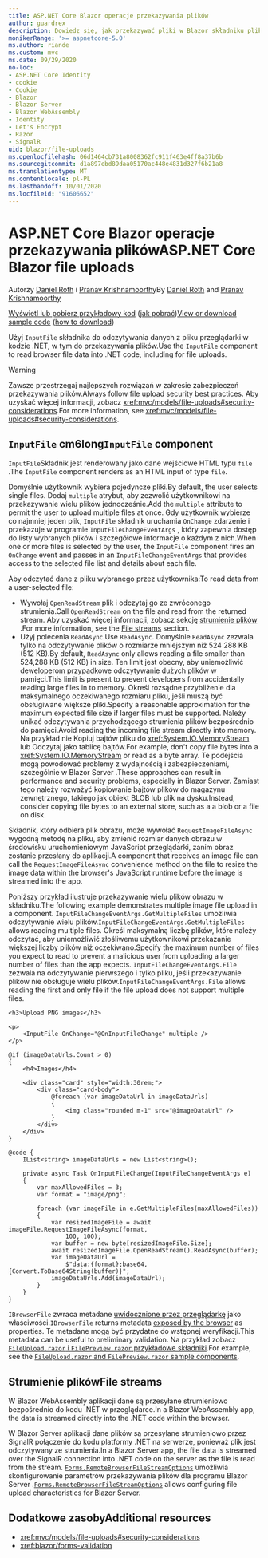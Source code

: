 ```yaml
---
title: ASP.NET Core Blazor operacje przekazywania plików
author: guardrex
description: Dowiedz się, jak przekazywać pliki w Blazor składniku plik_wejściowy.
monikerRange: '>= aspnetcore-5.0'
ms.author: riande
ms.custom: mvc
ms.date: 09/29/2020
no-loc:
- ASP.NET Core Identity
- cookie
- Cookie
- Blazor
- Blazor Server
- Blazor WebAssembly
- Identity
- Let's Encrypt
- Razor
- SignalR
uid: blazor/file-uploads
ms.openlocfilehash: 06d1464cb731a8008362fc911f463e4ff8a37b6b
ms.sourcegitcommit: d1a897ebd89daa05170ac448e4831d327f6b21a8
ms.translationtype: MT
ms.contentlocale: pl-PL
ms.lasthandoff: 10/01/2020
ms.locfileid: "91606652"
---
```

# <a name="aspnet-core-no-locblazor-file-uploads"></a><span data-ttu-id="b6ab5-103">ASP.NET Core Blazor operacje przekazywania plików</span><span class="sxs-lookup"><span data-stu-id="b6ab5-103">ASP.NET Core Blazor file uploads</span></span>

<span data-ttu-id="b6ab5-104">Autorzy [Daniel Roth](https://github.com/danroth27) i [Pranav Krishnamoorthy](https://github.com/pranavkm)</span><span class="sxs-lookup"><span data-stu-id="b6ab5-104">By [Daniel Roth](https://github.com/danroth27) and [Pranav Krishnamoorthy](https://github.com/pranavkm)</span></span>

<span data-ttu-id="b6ab5-105">[Wyświetl lub pobierz przykładowy kod](https://github.com/dotnet/AspNetCore.Docs/tree/master/aspnetcore/blazor/file-uploads/samples/) ([jak pobrać](xref:index#how-to-download-a-sample))</span><span class="sxs-lookup"><span data-stu-id="b6ab5-105">[View or download sample code](https://github.com/dotnet/AspNetCore.Docs/tree/master/aspnetcore/blazor/file-uploads/samples/) ([how to download](xref:index#how-to-download-a-sample))</span></span>

<span data-ttu-id="b6ab5-106">Użyj `InputFile` składnika do odczytywania danych z pliku przeglądarki w kodzie .NET, w tym do przekazywania plików.</span><span class="sxs-lookup"><span data-stu-id="b6ab5-106">Use the `InputFile` component to read browser file data into .NET code, including for file uploads.</span></span>

> [!WARNING]
> <span data-ttu-id="b6ab5-107">Zawsze przestrzegaj najlepszych rozwiązań w zakresie zabezpieczeń przekazywania plików.</span><span class="sxs-lookup"><span data-stu-id="b6ab5-107">Always follow file upload security best practices.</span></span> <span data-ttu-id="b6ab5-108">Aby uzyskać więcej informacji, zobacz <xref:mvc/models/file-uploads#security-considerations>.</span><span class="sxs-lookup"><span data-stu-id="b6ab5-108">For more information, see <xref:mvc/models/file-uploads#security-considerations>.</span></span>

## <a name="inputfile-component"></a><span data-ttu-id="b6ab5-109">`InputFile` cm6long</span><span class="sxs-lookup"><span data-stu-id="b6ab5-109">`InputFile` component</span></span>

<span data-ttu-id="b6ab5-110">`InputFile`Składnik jest renderowany jako dane wejściowe HTML typu `file` .</span><span class="sxs-lookup"><span data-stu-id="b6ab5-110">The `InputFile` component renders as an HTML input of type `file`.</span></span>

<span data-ttu-id="b6ab5-111">Domyślnie użytkownik wybiera pojedyncze pliki.</span><span class="sxs-lookup"><span data-stu-id="b6ab5-111">By default, the user selects single files.</span></span> <span data-ttu-id="b6ab5-112">Dodaj `multiple` atrybut, aby zezwolić użytkownikowi na przekazywanie wielu plików jednocześnie.</span><span class="sxs-lookup"><span data-stu-id="b6ab5-112">Add the `multiple` attribute to permit the user to upload multiple files at once.</span></span> <span data-ttu-id="b6ab5-113">Gdy użytkownik wybierze co najmniej jeden plik, `InputFile` składnik uruchamia `OnChange` zdarzenie i przekazuje w programie `InputFileChangeEventArgs` , który zapewnia dostęp do listy wybranych plików i szczegółowe informacje o każdym z nich.</span><span class="sxs-lookup"><span data-stu-id="b6ab5-113">When one or more files is selected by the user, the `InputFile` component fires an `OnChange` event and passes in an `InputFileChangeEventArgs` that provides access to the selected file list and details about each file.</span></span>

<span data-ttu-id="b6ab5-114">Aby odczytać dane z pliku wybranego przez użytkownika:</span><span class="sxs-lookup"><span data-stu-id="b6ab5-114">To read data from a user-selected file:</span></span>

* <span data-ttu-id="b6ab5-115">Wywołaj `OpenReadStream` plik i odczytaj go ze zwróconego strumienia.</span><span class="sxs-lookup"><span data-stu-id="b6ab5-115">Call `OpenReadStream` on the file and read from the returned stream.</span></span> <span data-ttu-id="b6ab5-116">Aby uzyskać więcej informacji, zobacz sekcję [strumienie plików](#file-streams) .</span><span class="sxs-lookup"><span data-stu-id="b6ab5-116">For more information, see the [File streams](#file-streams) section.</span></span>
* <span data-ttu-id="b6ab5-117">Użyj polecenia `ReadAsync`.</span><span class="sxs-lookup"><span data-stu-id="b6ab5-117">Use `ReadAsync`.</span></span> <span data-ttu-id="b6ab5-118">Domyślnie `ReadAsync` zezwala tylko na odczytywanie plików o rozmiarze mniejszym niż 524 288 KB (512 KB).</span><span class="sxs-lookup"><span data-stu-id="b6ab5-118">By default, `ReadAsync` only allows reading a file smaller than 524,288 KB (512 KB) in size.</span></span> <span data-ttu-id="b6ab5-119">Ten limit jest obecny, aby uniemożliwić deweloperom przypadkowe odczytywanie dużych plików w pamięci.</span><span class="sxs-lookup"><span data-stu-id="b6ab5-119">This limit is present to prevent developers from accidentally reading large files in to memory.</span></span> <span data-ttu-id="b6ab5-120">Określ rozsądne przybliżenie dla maksymalnego oczekiwanego rozmiaru pliku, jeśli muszą być obsługiwane większe pliki.</span><span class="sxs-lookup"><span data-stu-id="b6ab5-120">Specify a reasonable approximation for the maximum expected file size if larger files must be supported.</span></span> <span data-ttu-id="b6ab5-121">Należy unikać odczytywania przychodzącego strumienia plików bezpośrednio do pamięci.</span><span class="sxs-lookup"><span data-stu-id="b6ab5-121">Avoid reading the incoming file stream directly into memory.</span></span> <span data-ttu-id="b6ab5-122">Na przykład nie Kopiuj bajtów pliku do <xref:System.IO.MemoryStream> lub Odczytaj jako tablicę bajtów.</span><span class="sxs-lookup"><span data-stu-id="b6ab5-122">For example, don't copy file bytes into a <xref:System.IO.MemoryStream> or read as a byte array.</span></span> <span data-ttu-id="b6ab5-123">Te podejścia mogą powodować problemy z wydajnością i zabezpieczeniami, szczególnie w Blazor Server .</span><span class="sxs-lookup"><span data-stu-id="b6ab5-123">These approaches can result in performance and security problems, especially in Blazor Server.</span></span> <span data-ttu-id="b6ab5-124">Zamiast tego należy rozważyć kopiowanie bajtów plików do magazynu zewnętrznego, takiego jak obiekt BLOB lub plik na dysku.</span><span class="sxs-lookup"><span data-stu-id="b6ab5-124">Instead, consider copying file bytes to an external store, such as a a blob or a file on disk.</span></span>

<span data-ttu-id="b6ab5-125">Składnik, który odbiera plik obrazu, może wywołać `RequestImageFileAsync` wygodną metodę na pliku, aby zmienić rozmiar danych obrazu w środowisku uruchomieniowym JavaScript przeglądarki, zanim obraz zostanie przesłany do aplikacji.</span><span class="sxs-lookup"><span data-stu-id="b6ab5-125">A component that receives an image file can call the `RequestImageFileAsync` convenience method on the file to resize the image data within the browser's JavaScript runtime before the image is streamed into the app.</span></span>

<span data-ttu-id="b6ab5-126">Poniższy przykład ilustruje przekazywanie wielu plików obrazu w składniku.</span><span class="sxs-lookup"><span data-stu-id="b6ab5-126">The following example demonstrates multiple image file upload in a component.</span></span> <span data-ttu-id="b6ab5-127">`InputFileChangeEventArgs.GetMultipleFiles` umożliwia odczytywanie wielu plików.</span><span class="sxs-lookup"><span data-stu-id="b6ab5-127">`InputFileChangeEventArgs.GetMultipleFiles` allows reading multiple files.</span></span> <span data-ttu-id="b6ab5-128">Określ maksymalną liczbę plików, które należy odczytać, aby uniemożliwić złośliwemu użytkownikowi przekazanie większej liczby plików niż oczekiwano.</span><span class="sxs-lookup"><span data-stu-id="b6ab5-128">Specify the maximum number of files you expect to read to prevent a malicious user from uploading a larger number of files than the app expects.</span></span> <span data-ttu-id="b6ab5-129">`InputFileChangeEventArgs.File` zezwala na odczytywanie pierwszego i tylko pliku, jeśli przekazywanie plików nie obsługuje wielu plików.</span><span class="sxs-lookup"><span data-stu-id="b6ab5-129">`InputFileChangeEventArgs.File` allows reading the first and only file if the file upload does not support multiple files.</span></span>

```razor
<h3>Upload PNG images</h3>

<p>
    <InputFile OnChange="@OnInputFileChange" multiple />
</p>

@if (imageDataUrls.Count > 0)
{
    <h4>Images</h4>

    <div class="card" style="width:30rem;">
        <div class="card-body">
            @foreach (var imageDataUrl in imageDataUrls)
            {
                <img class="rounded m-1" src="@imageDataUrl" />
            }
        </div>
    </div>
}

@code {
    IList<string> imageDataUrls = new List<string>();

    private async Task OnInputFileChange(InputFileChangeEventArgs e)
    {
        var maxAllowedFiles = 3;
        var format = "image/png";

        foreach (var imageFile in e.GetMultipleFiles(maxAllowedFiles))
        {
            var resizedImageFile = await imageFile.RequestImageFileAsync(format, 
                100, 100);
            var buffer = new byte[resizedImageFile.Size];
            await resizedImageFile.OpenReadStream().ReadAsync(buffer);
            var imageDataUrl = 
                $"data:{format};base64,{Convert.ToBase64String(buffer)}";
            imageDataUrls.Add(imageDataUrl);
        }
    }
}
```

<span data-ttu-id="b6ab5-130">`IBrowserFile` zwraca metadane [uwidocznione przez przeglądarkę](https://developer.mozilla.org/docs/Web/API/File#Instance_properties) jako właściwości.</span><span class="sxs-lookup"><span data-stu-id="b6ab5-130">`IBrowserFile` returns metadata [exposed by the browser](https://developer.mozilla.org/docs/Web/API/File#Instance_properties) as properties.</span></span> <span data-ttu-id="b6ab5-131">Te metadane mogą być przydatne do wstępnej weryfikacji.</span><span class="sxs-lookup"><span data-stu-id="b6ab5-131">This metadata can be useful to preliminary validation.</span></span> <span data-ttu-id="b6ab5-132">Na przykład zobacz [ `FileUpload.razor` i `FilePreview.razor` przykładowe składniki](https://github.com/dotnet/AspNetCore.Docs/tree/master/aspnetcore/blazor/file-uploads/samples/).</span><span class="sxs-lookup"><span data-stu-id="b6ab5-132">For example, see the [`FileUpload.razor` and `FilePreview.razor` sample components](https://github.com/dotnet/AspNetCore.Docs/tree/master/aspnetcore/blazor/file-uploads/samples/).</span></span>

## <a name="file-streams"></a><span data-ttu-id="b6ab5-133">Strumienie plików</span><span class="sxs-lookup"><span data-stu-id="b6ab5-133">File streams</span></span>

<span data-ttu-id="b6ab5-134">W Blazor WebAssembly aplikacji dane są przesyłane strumieniowo bezpośrednio do kodu .NET w przeglądarce.</span><span class="sxs-lookup"><span data-stu-id="b6ab5-134">In a Blazor WebAssembly app, the data is streamed directly into the .NET code within the browser.</span></span>

<span data-ttu-id="b6ab5-135">W Blazor Server aplikacji dane plików są przesyłane strumieniowo przez SignalR połączenie do kodu platformy .NET na serwerze, ponieważ plik jest odczytywany ze strumienia.</span><span class="sxs-lookup"><span data-stu-id="b6ab5-135">In a Blazor Server app, the file data is streamed over the SignalR connection into .NET code on the server as the file is read from the stream.</span></span> <span data-ttu-id="b6ab5-136">[`Forms.RemoteBrowserFileStreamOptions`](https://github.com/dotnet/aspnetcore/blob/master/src/Components/Web/src/Forms/InputFile/RemoteBrowserFileStreamOptions.cs) umożliwia skonfigurowanie parametrów przekazywania plików dla programu Blazor Server .</span><span class="sxs-lookup"><span data-stu-id="b6ab5-136">[`Forms.RemoteBrowserFileStreamOptions`](https://github.com/dotnet/aspnetcore/blob/master/src/Components/Web/src/Forms/InputFile/RemoteBrowserFileStreamOptions.cs) allows configuring file upload characteristics for Blazor Server.</span></span>

## <a name="additional-resources"></a><span data-ttu-id="b6ab5-137">Dodatkowe zasoby</span><span class="sxs-lookup"><span data-stu-id="b6ab5-137">Additional resources</span></span>

* <xref:mvc/models/file-uploads#security-considerations>
* <xref:blazor/forms-validation>
